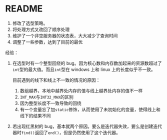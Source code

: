 # README

1. 修改了选型策略。
1. 将处理方式又改回了顺序处理
1. 维护了一个非空服务器的状态表，大大减少了查询时间
1. 调整了一些参数，达到了目前的最优



经验：

1. 在选型时有一个整型回绕的 bug。因为核心数和内存数加起来的资源数超过了`int`型的最大值。而且`int`型在 windows 上和 linux 上的长度似乎不一致。

    目前遇到的线下和线上不一致的情况的原因：

    1. 数组越界，本地中越界处内存的值与线上越界处内存的值不一样
    1. `INT_MAX`与`INT32_MAX`的区别
    1. 因为整型长度不一致导致的回绕
    1. 有一个变量忘了加`static`修饰，从而使用了未初始化的变量，使得线上和线下的结果不同

1. 若出现红黑树的 bug，基本就两个原因。要么是迭代器失效，要么是创建迭代器时`find()`返回了`end()`，但是仍然使用了这个迭代器。

